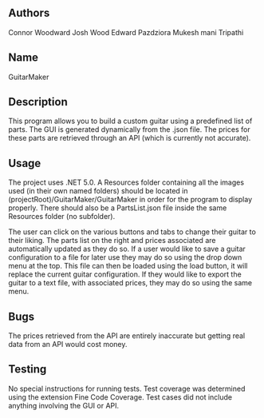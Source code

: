 ## Authors
Connor Woodward
Josh Wood
Edward Pazdziora
Mukesh mani Tripathi

## Name
GuitarMaker

## Description
This program allows you to build a custom guitar using a predefined list of parts. The GUI is generated dynamically from the .json file. The prices for these parts are retrieved through an API (which is currently not accurate).

## Usage
The project uses .NET 5.0. A Resources folder containing all the images used (in their own named folders) should be located in (projectRoot)/GuitarMaker/GuitarMaker in order for the program to display properly. There should also be a PartsList.json file inside the same Resources folder (no subfolder).

The user can click on the various buttons and tabs to change their guitar to their liking. The parts list on the right and prices associated are automatically updated as they do so. If a user would like to save a guitar configuration to a file for later use they may do so using the drop down menu at the top. This file can then be loaded using the load button, it will replace the current guitar configuration. If they would like to export the guitar to a text file, with associated prices, they may do so using the same menu.

## Bugs
The prices retrieved from the API are entirely inaccurate but getting real data from an API would cost money.

## Testing
No special instructions for running tests. Test coverage was determined using the extension Fine Code Coverage. Test cases did not include anything involving the GUI or API.
